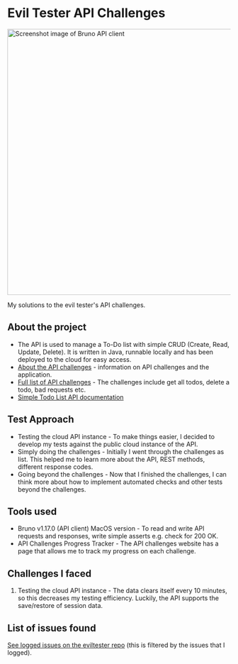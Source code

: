 # Evil Tester API Challenges

<img width="600" alt="Screenshot image of Bruno API client" src="https://github.com/p2635/evil-tester-api-challenges/assets/4522927/ab6ed6d3-c06c-4314-bb98-6832daa08b90">

My solutions to the evil tester's API challenges.

## About the project

* The API is used to manage a To-Do list with simple CRUD (Create, Read, Update, Delete). It is written in Java, runnable locally and has been deployed to the cloud for easy access.
* [About the API challenges](https://apichallenges.herokuapp.com/apichallenges) - information on API challenges and the application.
* [Full list of API challenges](https://github.com/p2635/evil-tester-api-challenges/blob/main/ListOfChallenges.pdf) - The challenges include get all todos, delete a todo, bad requests etc. 
* [Simple Todo List API documentation](https://apichallenges.herokuapp.com/docs)

## Test Approach

* Testing the cloud API instance - To make things easier, I decided to develop my tests against the public cloud instance of the API.
* Simply doing the challenges - Initially I went through the challenges as list. This helped me to learn more about the API, REST methods, different response codes.
* Going beyond the challenges - Now that I finished the challenges, I can think more about how to implement automated checks and other tests beyond the challenges.  

## Tools used

* Bruno v1.17.0 (API client) MacOS version - To read and write API requests and responses, write simple asserts e.g. check for 200 OK.
* API Challenges Progress Tracker - The API challenges website has a page that allows me to track my progress on each challenge.

## Challenges I faced

1. Testing the cloud API instance - The data clears itself every 10 minutes, so this decreases my testing efficiency. Luckily, the API supports the save/restore of session data.

## List of issues found

[See logged issues on the eviltester repo](https://github.com/eviltester/thingifier/issues/created_by/p2635) (this is filtered by the issues that I logged).

